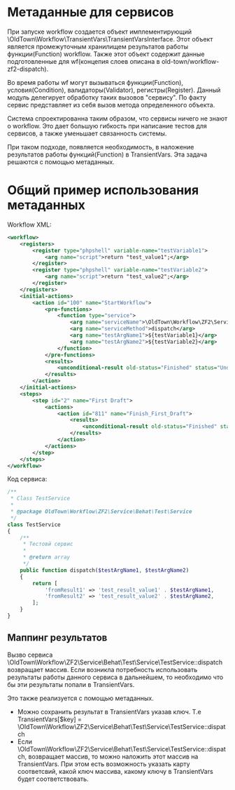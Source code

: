 # Метаданные для сервисов

При запуске workflow создается объект имплементирующий \OldTown\Workflow\TransientVars\TransientVarsInterface.
Этот объект является промежуточным хранилищем результатов работы функции(Function) workflow. Также этот объект 
содержит данные подготовленные для wf(концепия слоев описана в old-town/workflow-zf2-dispatch).

Во время работы wf могут вызываться функции(Function), условия(Condition), валидаторы(Validator), регистры(Register).
Данный модуль делегирует обработку таких вызовов "сервису". По факту сервис представляет из себя вызов метода
определенного объекта.

Система спроектированна таким образом, что сервисы ничего не знают o workflow. Это дает большую гибкость при написание
тестов для сервисов, а также уменьшает связанность системы.

При таком подходе, появляется необходимость, в наложение результатов работы функций(Function) в
TransientVars. Эта задача решаются с помощью метаданных.

# Общий пример использования метаданных

Workflow XML:
```xml
<workflow>
    <registers>
        <register type="phpshell" variable-name="testVariable1">
            <arg name="script">return "test_value1";</arg>
        </register>
        <register type="phpshell" variable-name="testVariable2">
            <arg name="script">return "test_value2";</arg>
        </register>
    </registers>
    <initial-actions>
        <action id="100" name="StartWorkflow">
            <pre-functions>
                <function type="service">
                    <arg name="serviceName">\OldTown\Workflow\ZF2\Service\Behat\Test\Service\TestService</arg>
                    <arg name="serviceMethod">dispatch</arg>
                    <arg name="testArgName1">${testVariable1}</arg>
                    <arg name="testArgName2">${testVariable2}</arg>
                </function>
            </pre-functions>
            <results>
                <unconditional-result old-status="Finished" status="Underway" step="2"/>
            </results>
        </action>
    </initial-actions>
    <steps>
        <step id="2" name="First Draft">
            <actions>
                <action id="811" name="Finish_First_Draft">
                    <results>
                        <unconditional-result old-status="Finished" status="Underway"  step="2"/>
                    </results>
                </action>
            </actions>
        </step>
    </steps>
</workflow>
```

Код сервиса:
```php
/**
 * Class TestService
 *
 * @package OldTown\Workflow\ZF2\Service\Behat\Test\Service
 */
class TestService
{
    /**
     * Тестовй сервис
     *
     * @return array
     */
    public function dispatch($testArgName1, $testArgName2)
    {
        return [
            'fromResult1' => 'test_result_value1' . $testArgName1,
            'fromResult2' => 'test_result_value2' . $testArgName2,
        ];
    }
}

```

## Маппинг результатов

Вызво сервиса \OldTown\Workflow\ZF2\Service\Behat\Test\Service\TestService::dispatch возвращает массив. Если возникла
потребность использовать результаты работы данного сервиса в дальнейшем, то необходимо что бы эти результаты попали в 
TransientVars.

Это также реализуется с помощью метаданных.

* Можно сохранить результат в TransientVars указав ключ. Т.е TransientVars[$key] = \OldTown\Workflow\ZF2\Service\Behat\Test\Service\TestService::dispatch
* Если \OldTown\Workflow\ZF2\Service\Behat\Test\Service\TestService::dispatch, возвращает массив, то можно наложить этот массив на TransientVars.
При этом есть возможность указать карту соответсвий, какой ключ массива, какому ключу в TransientVars будет соответствовать.



